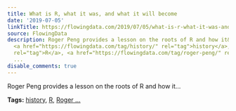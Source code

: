 ```yaml
---
title: What is R, what it was, and what it will become
date: '2019-07-05'
linkTitle: https://flowingdata.com/2019/07/05/what-is-r-what-it-was-and-what-it-will-become/
source: FlowingData
description: Roger Peng provides a lesson on the roots of R and how it&#8230;<p><strong>Tags:</strong>
  <a href="https://flowingdata.com/tag/history/" rel="tag">history</a>, <a href="https://flowingdata.com/tag/r/"
  rel="tag">R</a>, <a href="https://flowingdata.com/tag/roger-peng/" rel="tag">Roger
  ...
disable_comments: true
---
```

Roger Peng provides a lesson on the roots of R and how it&#8230;<p><strong>Tags:</strong> <a href="https://flowingdata.com/tag/history/" rel="tag">history</a>, <a href="https://flowingdata.com/tag/r/" rel="tag">R</a>, <a href="https://flowingdata.com/tag/roger-peng/" rel="tag">Roger ...